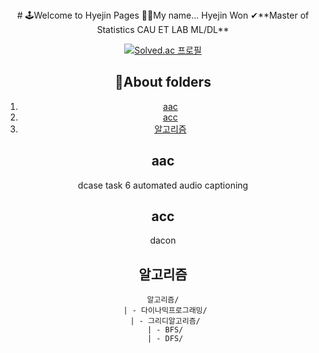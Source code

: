 <div align="center">
 # 🕹Welcome to Hyejin Pages 
 👏👏My name... Hyejin Won  
 ✔**Master of Statistics   
 CAU ET LAB   
 ML/DL**   


[![Solved.ac
프로필](http://mazassumnida.wtf/api/generate_badge?boj=whj9492)](https://solved.ac/whj9492)


## 📂About folders
1. [aac](#aac)  
2. [acc](#acc)  
3. [알고리즘](#알고리즘)
   

## aac
dcase task 6 automated audio captioning


## acc
dacon

## 알고리즘
    알고리즘/
     | - 다이나믹프로그래밍/
     | - 그리디알고리즘/
     | - BFS/
     | - DFS/

</div>
